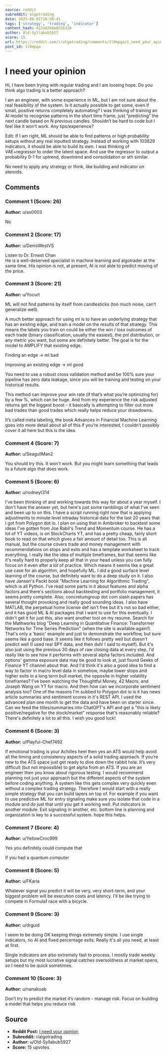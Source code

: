 ```yaml
---
source: reddit
subreddit: algotrading
date: 2025-06-01T16:58:41
tags: ['strategy', 'trading', 'indicator']
content_hash: 422ad2b8e825b320
author: Old-Syllabub5927
score: 15
url: https://reddit.com/r/algotrading/comments/1l0mpga/i_need_your_opinion/
post_id: 1l0mpga
---
```


# I need your opinion

Hi, I have been trying with regular trading and I am loosing hope. Do you think algo trading is a better approach?

I am an engineer, with some experience in ML, but I am not sure about the real feasibility of the system. Is it actually possible to get some, even if small, positive returns completely automating? I was thinking of training an AI model to recognise patterns in the short time frame, just “predicting” the next candle based on N previous candles. Shouldn’t be hard to code but I feel like it won’t work. Any tips/experience?

Edit: If I am right, ML should be able to find patterns or high probability setups without any real inputted strategy. Instead of working with 103829 indicators, it should be able to build its own. I was thinking of VAE+regressor to order the latent space. And use the regressor to output a probability 0-1 for uptrend, downtrend and consolidation or sth similar.

No need to apply any strategy or think, like building and indicator on steroids.

## Comments

### Comment 1 (Score: 26)

**Author:** u/as0003

No

### Comment 2 (Score: 17)

**Author:** u/DenisWestVS

Listen to Dr. Ernest Chan  
He is a well-deserved specialist in machine learning and algotrader at the same time. His opinion is not, at present, AI is not able to predict moving of the price.

### Comment 3 (Score: 21)

**Author:** u/Yocurt

ML will not find patterns by itself from candlesticks (too much noise, can’t generalize well).


A much better approach for using ml is to have an underlying strategy that has an existing edge, and train a model on the results of that strategy. This means the labels you train on could be either the win / loss outcomes of each trade (binary classification, usually the easiest), the pnl distribution, or any metric you want, but some are definitely better. The goal is for the model to AMPLIFY that existing edge. 


Finding an edge -> ml bad

Improving an existing edge -> ml good


You need to use a robust cross validation method and be 100% sure your pipeline has zero data leakage, since you will be training and testing on your historical results. 


This method can improve your win rate (if that’s what you’re optimizing for) by a few %, which can be huge. And from my experience the risk adjusted returns get the biggest boost - it basically is attempting to filter out more bad trades than good trades which really helps reduce your drawdowns. 


It’s called meta labeling, the book Advances in Financial Machine Learning goes into more detail about all of this if you’re interested, I couldn’t possibly cover it all here but this is the idea.

### Comment 4 (Score: 7)

**Author:** u/SeagullMan2

You should try this. It won't work. But you might learn something that leads to a future algo that does work.

### Comment 5 (Score: 6)

**Author:** u/rodneyt314

I've been thinking of and working towards this way for about a year myself. I don't have the answer yet, but here's just some ramblings of what I've seen and been up to on this. I have a script running right now that is applying adjustments to minute level intraday historical data for the last 20 years that I got from Polygon dot io. I plan on using that in Amibroker to backtest some ideas I've gotten from Joe Rabil's Trend and Momentum course. He has a lot of YT videos, is on StockCharts YT, and has a pretty cheap, fairly short book to read on that which gives a fair amount of detail too. This is all manual, but the course covers trade and money management with recommendations on stops and exits and has a template worksheet to track everything. I really like the idea of multiple timeframes, but that seems like it's really hard to properly keep all that in your head unless you can fully focus on it even after a lot of practice. Which means it seems like a great use case for an algorithm, and hopefully ML. I did a good surface level learning of the course, but definitely want to do a deep study on it. I also have Jansen's Packt book "Machine Learning for Algorithmic Trading", which is all Python. I've read some parts in it about features and alpha factors and there's sections about backtesting and portfolio management, it seems pretty complete. Also, concretumgroup dot com slash papers has several thought provoking and really good sounding ideas. I also have MATLAB, the perpetual home license def isn't free but it's not so bad either, and it has good ML & AI packages that I want to use for this eventually. I didn't get it for just this, also want another tool on my resume. Search for the Mathworks blog "Deep Learning in Quantitative Finance: Transformer Networks for Time Series Prediction" (when the site is available again!). That's only a 'basic' example and just to demonstrate the workflow, but sure seems like a good base. It seems like it follows pretty well but doesn't predict well (I used real SPY data, and then duh! I said to myself). But it's also just using the previous 30 days of raw closing data at every step, I'd really like to see how it performs with several alpha factors included. And options' gamma exposure data may be good to look at, just found Geeks of Finance YT channel about that. And I'd think it's also a good idea to find a way to factor in macro level data in somehow, maybe lower stops and higher exits in a long term bull market, the opposite in higher volatility timeframes? I've been watching the Thoughtful Money, 42 Macro, and Joseph Wang on YT for macro. And then how can we incorporate sentiment analysis too? One of the reasons I'm subbed to Polygon dot io is it has news article summaries and sentiment scores in it's REST API. I used the advanced plan one month to get the data and have been on starter since. Can we feed the titles/summaries into ChatGPT's API and get a "this is likely positive/negative for the stock/market" response that's reasonably reliable? There's definitely a lot to all this. I wish you good luck!

### Comment 6 (Score: 3)

**Author:** u/Playful-Chef7492

If emotional trading is your Achilles heel then yes an ATS would help avoid all the timing and consistency aspects of a solid trading approach. If you’re new to the ATS space just get ready to dive down the rabbit hole. It’s very difficult (but not impossible) to get alpha from an ATS. If you are an engineer then you know about rigorous testing. I would recommend planning not just your approach but the different aspects of the system before coding anything. A system like this gets complex very quickly even without a complex trading strategy. Therefore I would start with a really simple strategy that you can build layers on top of. For example if you want to use predictive ML for entry signaling make sure you isolate that code in a module and do just that until you get it working well. Put indicators in another module. Exit signaling in another, etc. bottom line is planning and organization is key to a successful system. hope this helps.

### Comment 7 (Score: 4)

**Author:** u/YellowCroc999

Yes you definitely could compute that







If you had a quantum computer

### Comment 8 (Score: 5)

**Author:** u/FKaria

Whatever signal you predict it will be very, very short-term, and your biggest problem will be execution costs and latency. I'll be like trying to compete in Formula1 race with a bicycle.

### Comment 9 (Score: 3)

**Author:** u/drguid

I seem to be doing OK keeping things extremely simple. I use single indicators, no AI and fixed percentage exits. Really it's all you need, at least at first.

Single indicators are also extremely fast to process. I mostly trade weekly setups but my most lucrative signal catches oversoldness at market opens, so I need to be quick sometimes.

### Comment 10 (Score: 3)

**Author:** u/nanakoab

Don’t try to predict the market it’s random - manage risk. Focus on building a model that helps you reduce risk

## Source

- **Reddit Post:** [I need your opinion](https://reddit.com/r/algotrading/comments/1l0mpga/i_need_your_opinion/)
- **Subreddit:** r/algotrading
- **Author:** u/Old-Syllabub5927
- **Score:** 15 upvotes
